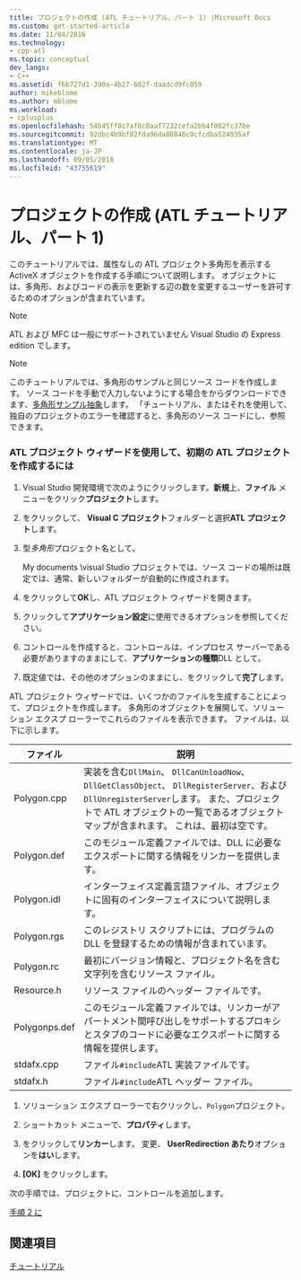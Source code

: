 ```yaml
---
title: プロジェクトの作成 (ATL チュートリアル、パート 1) |Microsoft Docs
ms.custom: get-started-article
ms.date: 11/04/2016
ms.technology:
- cpp-atl
ms.topic: conceptual
dev_langs:
- C++
ms.assetid: f6b727d1-390a-4b27-b82f-daadcd9fc059
author: mikeblome
ms.author: mblome
ms.workload:
- cplusplus
ms.openlocfilehash: 54b45ff8c7af8c8aaf7232cefa2bb4f002fc37be
ms.sourcegitcommit: 92dbc4b9bf82fda96da80846c9cfcdba524035af
ms.translationtype: MT
ms.contentlocale: ja-JP
ms.lasthandoff: 09/05/2018
ms.locfileid: "43755619"
---
```

# <a name="creating-the-project-atl-tutorial-part-1"></a>プロジェクトの作成 (ATL チュートリアル、パート 1)

このチュートリアルでは、属性なしの ATL プロジェクト多角形を表示する ActiveX オブジェクトを作成する手順について説明します。 オブジェクトには、多角形、およびコードの表示を更新する辺の数を変更するユーザーを許可するためのオプションが含まれています。

> [!NOTE]
>  ATL および MFC は一般にサポートされていません Visual Studio の Express edition でします。

> [!NOTE]
>  このチュートリアルでは、多角形のサンプルと同じソース コードを作成します。 ソース コードを手動で入力しないようにする場合をからダウンロードできます、[多角形サンプル抽象](../visual-cpp-samples.md)します。 「チュートリアル、またはそれを使用して、独自のプロジェクトのエラーを確認すると、多角形のソース コードにし、参照できます。

### <a name="to-create-the-initial-atl-project-using-the-atl-project-wizard"></a>ATL プロジェクト ウィザードを使用して、初期の ATL プロジェクトを作成するには

1. Visual Studio 開発環境で次のようにクリックします。**新規**上、**ファイル** メニューをクリック**プロジェクト**します。

2. をクリックして、 **Visual C プロジェクト**フォルダーと選択**ATL プロジェクト**します。

3. 型*多角形*プロジェクト名として。

     My documents \visual Studio プロジェクトでは、ソース コードの場所は既定では、通常、新しいフォルダーが自動的に作成されます。

4. をクリックして**OK**し、ATL プロジェクト ウィザードを開きます。

5. クリックして**アプリケーション設定**に使用できるオプションを参照してください。

6. コントロールを作成すると、コントロールは、インプロセス サーバーである必要がありますのままにして、**アプリケーションの種類**DLL として。

7. 既定値では、その他のオプションのままにし、をクリックして**完了**します。

ATL プロジェクト ウィザードでは、いくつかのファイルを生成することによって、プロジェクトを作成します。 多角形のオブジェクトを展開して、ソリューション エクスプ ローラーでこれらのファイルを表示できます。 ファイルは、以下に示します。

|ファイル|説明|
|----------|-----------------|
|Polygon.cpp|実装を含む`DllMain`、 `DllCanUnloadNow`、 `DllGetClassObject`、 `DllRegisterServer`、および`DllUnregisterServer`します。 また、プロジェクトで ATL オブジェクトの一覧であるオブジェクト マップが含まれます。 これは、最初は空です。|
|Polygon.def|このモジュール定義ファイルでは、DLL に必要なエクスポートに関する情報をリンカーを提供します。|
|Polygon.idl|インターフェイス定義言語ファイル、オブジェクトに固有のインターフェイスについて説明します。|
|Polygon.rgs|このレジストリ スクリプトには、プログラムの DLL を登録するための情報が含まれています。|
|Polygon.rc|最初にバージョン情報と、プロジェクト名を含む文字列を含むリソース ファイル。|
|Resource.h|リソース ファイルのヘッダー ファイルです。|
|Polygonps.def|このモジュール定義ファイルでは、リンカーがアパートメント間呼び出しをサポートするプロキシとスタブのコードに必要なエクスポートに関する情報を提供します。|
|stdafx.cpp|ファイル`#include`ATL 実装ファイルです。|
|stdafx.h|ファイル`#include`ATL ヘッダー ファイル。|

1. ソリューション エクスプ ローラーで右クリックし、`Polygon`プロジェクト。

2. ショートカット メニューで、**プロパティ**します。

3. をクリックして**リンカー**します。 変更、 **UserRedirection あたり**オプションを**はい**します。

4. **[OK]** をクリックします。

次の手順では、プロジェクトに、コントロールを追加します。

[手順 2 に](../atl/adding-a-control-atl-tutorial-part-2.md)

## <a name="see-also"></a>関連項目

[チュートリアル](../atl/active-template-library-atl-tutorial.md)
